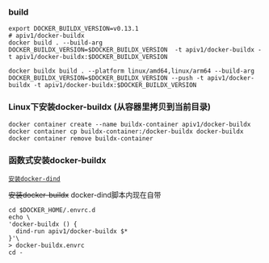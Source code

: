 ### build

```shell
export DOCKER_BUILDX_VERSION=v0.13.1
# apiv1/docker-buildx
docker build . --build-arg DOCKER_BUILDX_VERSION=$DOCKER_BUILDX_VERSION  -t apiv1/docker-buildx -t apiv1/docker-buildx:$DOCKER_BUILDX_VERSION

docker buildx build . --platform linux/amd64,linux/arm64 --build-arg DOCKER_BUILDX_VERSION=$DOCKER_BUILDX_VERSION --push -t apiv1/docker-buildx -t apiv1/docker-buildx:$DOCKER_BUILDX_VERSION
```

### Linux下安装docker-buildx (从容器里拷贝到当前目录)

```shell
docker container create --name buildx-container apiv1/docker-buildx
docker container cp buildx-container:/docker-buildx docker-buildx
docker container remove buildx-container
```

### 函数式安装docker-buildx
[`安装docker-dind`](../docker/README.md#docker-dind)

~~安装docker-buildx~~ docker-dind脚本内现在自带
```shell
cd $DOCKER_HOME/.envrc.d
echo \
'docker-buildx () {
  dind-run apiv1/docker-buildx $*
}'\
> docker-buildx.envrc
cd -
```